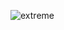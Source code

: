 ![extreme](https://user-images.githubusercontent.com/113340763/222195360-8d613892-79ea-4245-8af5-0458eadc3fa5.png)
